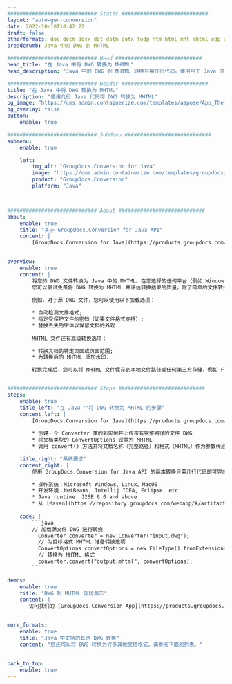 ```yaml
---
############################# Static ############################
layout: "auto-gen-conversion"
date: 2022-10-18T18:42:22
draft: false
otherformats: doc docm docx dot dotm dotx fodp htm html mht mhtml odp odt otp pot potm potx pps ppsm ppsx ppt pptm pptx rtf
breadcrumb: Java 中的 DWG 到 MHTML

############################# Head ############################
head_title: "在 Java 中将 DWG 转换为 MHTML"
head_description: "Java 中的 DWG 到 MHTML 转换只需几行代码。使用用于 Java 的 GroupDocs 文档转换 API 转换 160 多种文件格式"

############################# Header ############################
title: "在 Java 中将 DWG 转换为 MHTML"
description: "使用几行 Java 代码将 DWG 转换为 MHTML"
bg_image: "https://cms.admin.containerize.com/templates/aspose/App_Themes/V3/images/bg/header1.png"
bg_overlay: false
button:
    enable: true

############################# SubMenu ############################
submenu:
    enable: true

    left:
        img_alt: "GroupDocs.Conversion for Java"
        image: "https://cms.admin.containerize.com/templates/groupdocs/images/product-logos/90x90-noborder/groupdocs-conversion-java.png"
        product: "GroupDocs.Conversion"
        platform: "Java"



############################# About ############################
about:
    enable: true
    title: "关于 GroupDocs.Conversion for Java API"
    content: |
        [GroupDocs.Conversion for Java](https://products.groupdocs.com/conversion/java/) 是一种高级文件格式转换 API，用于在 Microsoft Office、OpenDocument、PDF、HTML、电子邮件、CAD 等流行图像和文档格式之间进行转换。只需几行代码即可完成更多工作。本机 API 会自动检测原始文档的格式，并提供许多选项来自定义转换后的文档。除了从文档中提取信息的功能外，它还默认支持将转换结果缓存到本地磁盘。但是，任何类型的缓存存储都可以通过实施适当的接口来支持 - Amazon S3、Dropbox、Google Drive、Windows Azure、Reddis 或任何其他接口。
    

overview:
    enable: true
    content: |
        将您的 DWG 文件转换为 Java 中的 MHTML。在您选择的任何平台（例如 Windows、Linux、macOS）上，只需几行 Java 代码。
        您可以尝试免费将 DWG 转换为 MHTML 并评估转换结果的质量。除了简单的文件转换脚本外，您还可以尝试更复杂的选项来加载 DWG 源文件并存储 MHTML 输出。 
        
        例如，对于源 DWG 文件，您可以使用以下加载选项：

        * 自动检测文件格式;
        * 指定受保护文件的密码（如果文件格式支持）;
        * 替换丢失的字体以保留文档的外观.
        
        MHTML 文件还有高级转换选项：

        * 转换文档的特定页面或页面范围;
        * 为转换后的 MHTML 添加水印.

        转换完成后，您可以将 MHTML 文件保存到本地文件路径或任何第三方存储，例如 FTP、Amazon S3、Google Drive、Dropbox 等。请注意 - 转换 DWG到 MHTML，您不需要安装任何额外的软件，例如 MS Office、Open Office、Adobe Acrobat Reader 等。


############################# Steps ############################
steps:
    enable: true
    title_left: "在 Java 中将 DWG 转换为 MHTML 的步骤"
    content_left: |
        [GroupDocs.Conversion for Java](https://products.groupdocs.com/conversion/java/) 允许开发人员使用几行代码轻松地将 DWG 文件转换为 MHTML。
        
        * 创建一个 Converter 类的新实例并上传带有完整路径的文件 DWG
        * 将文档类型的 ConvertOptions 设置为 MHTML
        * 调用 convert() 方法并将文档名称（完整路径）和格式（MHTML）作为参数传递

    title_right: "系统要求"
    content_right: |
        使用 GroupDocs.Conversion for Java API 的基本转换只需几行代码即可完成。所有主要平台和操作系统都支持我们的 API。在执行以下代码之前，请确保您的系统上安装了以下先决条件。

        * 操作系统：Microsoft Windows、Linux、MacOS
        * 开发环境：NetBeans, Intellij IDEA, Eclipse, etc.
        * Java runtime: J2SE 6.0 and above
        * 从 [Maven](https://repository.groupdocs.com/webapp/#/artifacts/browse/tree/General/repo/com/groupdocs/groupdocs-conversion) 获取最新的 GroupDocs.Conversion for Java
         
    code: |
        ```java    
        // 加载源文件 DWG 进行转换
          Converter converter = new Converter("input.dwg");
          // 为目标格式 MHTML 准备转换选项
          ConvertOptions convertOptions = new FileType().fromExtension("mhtml").getConvertOptions();
          // 转换为 MHTML 格式
          converter.convert("output.mhtml", convertOptions);
        ```

demos:
    enable: true
    title: "DWG 到 MHTML 现场演示"
    content: |
       访问我们的 [GroupDocs.Conversion App](https://products.groupdocs.app/conversion/family) 网站并立即尝试 DWG 到 MHTML 转换。免费演示具有以下好处
          

more_formats:
    enable: true
    title: "Java 中支持的其他 DWG 转换"
    content: "您还可以将 DWG 转换为许多其他文件格式。请参阅下面的列表。"
       
       
back_to_top:
    enable: true
---
```

